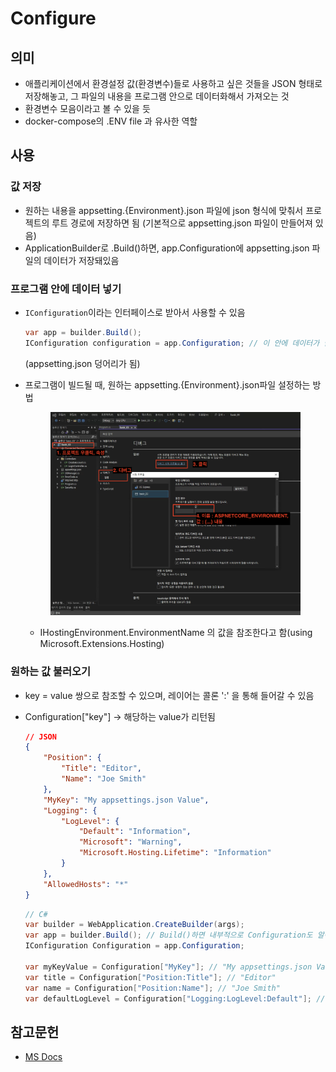 # Configure

## 의미

* 애플리케이션에서 환경설정 값(환경변수)들로 사용하고 싶은 것들을 JSON 형태로 저장해놓고, 그 파일의 내용을 프로그램 안으로 데이터화해서 가져오는 것
* 환경변수 모음이라고 볼 수 있을 듯
* docker-compose의 .ENV file 과 유사한 역할

## 사용

### 값 저장

* 원하는 내용을 appsetting.{Environment}.json 파일에 json 형식에 맞춰서 프로젝트의 루트 경로에 저장하면 됨 (기본적으로 appsetting.json 파일이 만들어져 있음)
* ApplicationBuilder로 .Build()하면, app.Configuration에 appsetting.json 파일의 데이터가 저장돼있음

### 프로그램 안에 데이터 넣기

*   `IConfiguration`이라는 인터페이스로 받아서 사용할 수 있음

    ```C#
    var app = builder.Build();
    IConfiguration configuration = app.Configuration; // 이 안에 데이터가 담겨있고, 꺼내서 쓸 수 있음
    ```

    (appsetting.json 덩어리가 됨)
*   프로그램이 빌드될 때, 원하는 appsetting.{Environment}.json파일 설정하는 방법&#x20;

    <figure><img src="media/configure_export.png" alt=""><figcaption></figcaption></figure>

    * IHostingEnvironment.EnvironmentName 의 값을 참조한다고 함(using Microsoft.Extensions.Hosting)

### 원하는 값 불러오기

* key = value 쌍으로 참조할 수 있으며, 레이어는 콜론 ':' 을 통해 들어갈 수 있음
*   Configuration\["key"] -> 해당하는 value가 리턴됨

    ```JSON
    // JSON
    {
        "Position": {
            "Title": "Editor",
            "Name": "Joe Smith"
        },
        "MyKey": "My appsettings.json Value",
        "Logging": {
            "LogLevel": {
                "Default": "Information",
                "Microsoft": "Warning",
                "Microsoft.Hosting.Lifetime": "Information"
            }
        },
        "AllowedHosts": "*"
    }
    ```

    ```C#
    // C#
    var builder = WebApplication.CreateBuilder(args);
    var app = builder.Build(); // Build()하면 내부적으로 Configuration도 알아서 가져옴
    IConfiguration Configuration = app.Configuration;

    var myKeyValue = Configuration["MyKey"]; // "My appsettings.json Value"
    var title = Configuration["Position:Title"]; // "Editor"
    var name = Configuration["Position:Name"]; // "Joe Smith"
    var defaultLogLevel = Configuration["Logging:LogLevel:Default"]; // "Information"
    ```

## 참고문헌

* [MS Docs](https://learn.microsoft.com/en-us/aspnet/core/fundamentals/configuration/?view=aspnetcore-7.0)
